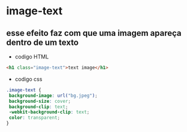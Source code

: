 # image-text
## esse efeito faz com que uma imagem apareça dentro de um texto  
 * codigo HTML
 ```` html
<h1 class="image-text">text image</h1>
````
 * codigo css
  
 ```` css
 .image-text {
  background-image: url("bg.jpeg");
  background-size: cover;
  background-clip: text;
  -webkit-background-clip: text;
  color: transparent;
}
 ````
